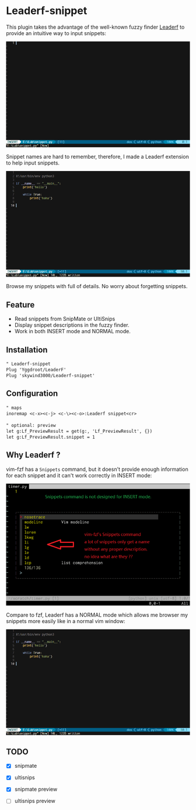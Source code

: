 # Leaderf-snippet

This plugin takes the advantage of the well-known fuzzy finder [Leaderf](https://github.com/Yggdroot/LeaderF) to provide an intuitive way to input snippets:

![](https://github.com/skywind3000/images/raw/master/p/snippet/snippet1.gif)

Snippet names are hard to remember, therefore, I made a Leaderf extension to help input snippets.

![](https://github.com/skywind3000/images/raw/master/p/snippet/snippet2.gif)

Browse my snippets with full of details. No worry about forgetting snippets.


## Feature

- Read snippets from SnipMate or UltiSnips
- Display snippet descriptions in the fuzzy finder.
- Work in both INSERT mode and NORMAL mode.

## Installation

```VimL
" Leaderf-snippet
Plug 'Yggdroot/LeaderF'
Plug 'skywind3000/Leaderf-snippet'
```

## Configuration

```VimL
" maps
inoremap <c-x><c-j> <c-\><c-o>:Leaderf snippet<cr>

" optional: preview
let g:Lf_PreviewResult = get(g:, 'Lf_PreviewResult', {})
let g:Lf_PreviewResult.snippet = 1

```

## Why Leaderf ?

vim-fzf has a `Snippets` command, but it doesn't provide enough information for each snippet and it can't work correctly in INSERT mode:

![](https://github.com/skywind3000/images/raw/master/p/snippet/fzf-snippets.png)

Compare to fzf, Leaderf has a NORMAL mode which allows me browser my snippets more easily like in a normal vim window:

![](https://github.com/skywind3000/images/raw/master/p/snippet/snippet2.gif)


## TODO

- [x] snipmate
- [x] ultisnips
- [x] snipmate preview
- [ ] ultisnips preview

